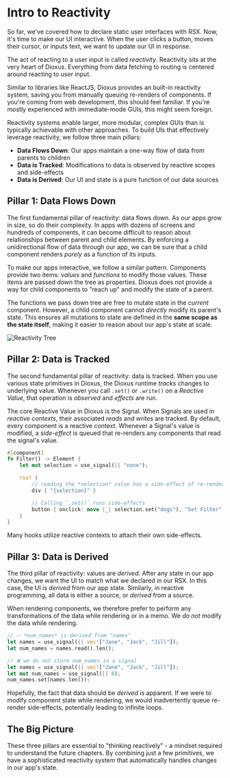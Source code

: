 # Intro to Reactivity

So far, we've covered how to declare static user interfaces with RSX. Now, it's time to make our UI interactive. When the user clicks a button, moves their cursor, or inputs text, we want to update our UI in response.

The act of reacting to a user input is called *reactivity*. Reactivity sits at the very heart of Dioxus. Everything from data fetching to routing is centered around reacting to user input.

Similar to libraries like ReactJS, Dioxus provides an built-in reactivity system, saving you from manually queuing re-renders of components. If you're coming from web development, this should feel familiar. If you're mostly experienced with immediate-mode GUIs, this might seem foreign.

Reactivity systems enable larger, more modular, complex GUIs than is typically achievable with other approaches. To build UIs that effectively leverage reactivity, we follow three main pillars:

- **Data Flows Down**: Our apps maintain a one-way flow of data from parents to children
- **Data is Tracked**: Modifications to data is observed by reactive scopes and side-effects
- **Data is Derived**: Our UI and state is a pure function of our data sources

## Pillar 1: Data Flows Down

The first fundamental pillar of reactivity: data flows down. As our apps grow in size, so do their complexity. In apps with dozens of screens and hundreds of components, it can become difficult to reason about relationships between parent and child elements. By enforcing a unidirectional flow of data through our app, we can be sure that a child component renders *purely* as a function of its inputs.

To make our apps interactive, we follow a similar pattern. Components provide two items: *values* and *functions* to modify those values. These items are passed *down* the tree as properties. Dioxus does not provide a way for child components to "reach up" and modify the state of a parent.

The functions we pass down tree are free to mutate state in the *current* component. However, a child component cannot *directly* modify its parent's state. This ensures all mutations to state are defined in the **same scope as the state itself**, making it easier to reason about our app's state at scale.

![Reactivity Tree](/assets/07/reactivity-tree.png)

## Pillar 2: Data is Tracked

The second fundamental pillar of reactivity: data is tracked. When you use various state primitives in Dioxus, the Dioxus runtime *tracks* changes to underlying value. Whenever you call `.set()` or `.write()` on a *Reactive Value*, that operation is *observed* and *effects* are run.

The core Reactive Value in Dioxus is the Signal. When Signals are used in *reactive contexts*, their associated *reads* and *writes* are tracked. By default, every component is a reactive context. Whenever a Signal's value is modified, a *side-effect* is queued that re-renders any components that read the signal's value.

```rust
#[component]
fn Filter() -> Element {
    let mut selection = use_signal(|| "none");

    rsx! {
        // reading the *selection* value has a side-effect of re-rendering this component
        div { "{selection}" }

        // Calling `.set()` runs side-effects
        button { onclick: move |_| selection.set("dogs"), "Set Filter" }
    }
}
```

Many hooks utilize reactive contexts to attach their own side-effects.

## Pillar 3: Data is Derived

The third pillar of reactivity: values are *derived*. After any state in our app changes, we want the UI to match what we declared in our RSX. In this case, the UI is *derived* from our app state. Similarly, in reactive programming, all data is either a source, or *derived* from a source.

When rendering components, we therefore prefer to perform any transformations of the data while rendering or in a memo. We *do not* modify the data while rendering.

```rust
// ✅ *num_names* is derived from "names"
let names = use_signal(|| vec!["Jane", "Jack", "Jill"]);
let num_names = names.read().len();

// ❌ we do not store num_names in a signal
let names = use_signal(|| vec!["Jane", "Jack", "Jill"]);
let mut num_names = use_signal(|| 0);
num_names.set(names.len());
```

Hopefully, the fact that data should be *derived* is apparent. If we were to modify component state while rendering, we would inadvertently queue re-render side-effects, potentially leading to infinite loops.


## The Big Picture

These three pillars are essential to "thinking reactively" - a mindset required to understand the future chapters. By combining just a few primitives, we have a sophisticated reactivity system that automatically handles changes in our app's state.
